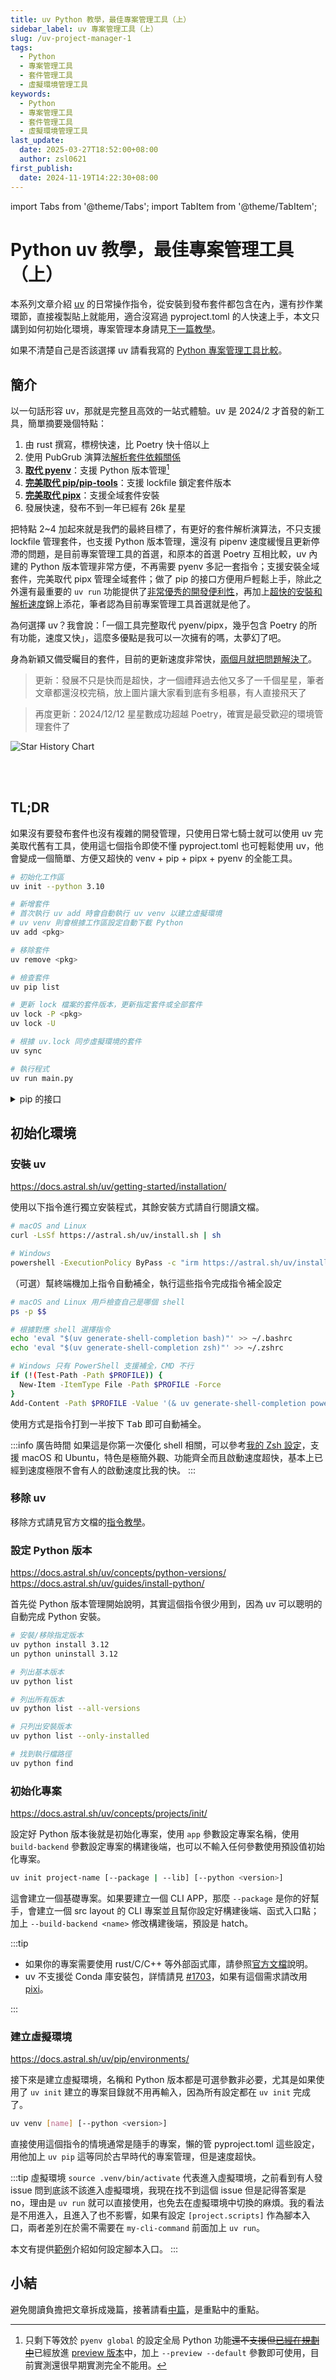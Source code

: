 ```yaml
---
title: uv Python 教學，最佳專案管理工具（上）
sidebar_label: uv 專案管理工具（上）
slug: /uv-project-manager-1
tags:
  - Python
  - 專案管理工具
  - 套件管理工具
  - 虛擬環境管理工具
keywords:
  - Python
  - 專案管理工具
  - 套件管理工具
  - 虛擬環境管理工具
last_update:
  date: 2025-03-27T18:52:00+08:00
  author: zsl0621
first_publish:
  date: 2024-11-19T14:22:30+08:00
---
```


import Tabs from '@theme/Tabs';
import TabItem from '@theme/TabItem';

# Python uv 教學，最佳專案管理工具（上）

本系列文章介紹 [uv](https://github.com/astral-sh/uv) 的日常操作指令，從安裝到發布套件都包含在內，還有抄作業環節，直接複製貼上就能用，適合沒寫過 pyproject.toml 的人快速上手，本文只講到如何初始化環境，專案管理本身請見[下一篇教學](uv-project-manager-2)。

如果不清楚自己是否該選擇 uv 請看我寫的 [Python 專案管理工具比較](./best-python-project-manager)。

## 簡介

以一句話形容 uv，那就是完整且高效的一站式體驗。uv 是 2024/2 才首發的新工具，簡單摘要幾個特點：

1. 由 rust 撰寫，標榜快速，比 Poetry 快十倍以上
2. 使用 PubGrub 演算法[解析套件依賴關係](https://docs.astral.sh/uv/reference/resolver-internals/)
3. **<u>取代 pyenv</u>**：支援 Python 版本管理[^global]
4. **<u>完美取代 pip/pip-tools</u>**：支援 lockfile 鎖定套件版本
5. **<u>完美取代 pipx</u>**：支援全域套件安裝
6. 發展快速，發布不到一年已經有 26k 星星

把特點 2\~4 加起來就是我們的最終目標了，有更好的套件解析演算法，不只支援 lockfile 管理套件，也支援 Python 版本管理，還沒有 pipenv 速度緩慢且更新停滯的問題，是目前專案管理工具的首選，和原本的首選 Poetry 互相比較，uv 內建的 Python 版本管理非常方便，不再需要 pyenv 多記一套指令；支援安裝全域套件，完美取代 pipx 管理全域套件；做了 pip 的接口方便用戶輕鬆上手，除此之外還有最重要的 `uv run` 功能提供了[非常優秀的開發便利性](uv-project-manager-2#uv-run)，再加上[超快的安裝和解析速度](https://astral.sh/blog/uv-unified-python-packaging)錦上添花，筆者認為目前專案管理工具首選就是他了。

為何選擇 uv？我會說：「一個工具完整取代 pyenv/pipx，幾乎包含 Poetry 的所有功能，速度又快」，這麼多優點是我可以一次擁有的嗎，太夢幻了吧。

身為新穎又備受矚目的套件，目前的更新速度非常快，[兩個月就把問題解決了](https://www.loopwerk.io/articles/2024/python-uv-revisited/)。

> 更新：發展不只是快而是超快，才一個禮拜過去他又多了一千個星星，筆者文章都還沒校完稿，放上圖片讓大家看到底有多粗暴，有人直接飛天了

> 再度更新：2024/12/12 星星數成功超越 Poetry，確實是最受歡迎的環境管理套件了

![Star History Chart](https://api.star-history.com/svg?repos=python-poetry/poetry,astral-sh/uv,pypa/pipenv,pypa/hatch,pdm-project/pdm,conda/conda,pyenv/pyenv-virtualenv&type=Date)

<br/>
<br/>

[^global]: 只剩下等效於 `pyenv global` 的設定全局 Python 功能<s>還不支援但[已經在規劃中](https://github.com/astral-sh/uv/issues/6265)</s>已經放進 [preview 版本](https://github.com/astral-sh/uv/releases/tag/0.5.6)中，加上 `--preview --default` 參數即可使用，目前實測還很早期實測完全不能用。

## TL;DR

如果沒有要發布套件也沒有複雜的開發管理，只使用日常七騎士就可以使用 uv 完美取代舊有工具，使用這七個指令即使不懂 pyproject.toml 也可輕鬆使用 uv，他會變成一個簡單、方便又超快的 venv + pip + pipx + pyenv 的全能工具。

```sh
# 初始化工作區
uv init --python 3.10

# 新增套件
# 首次執行 uv add 時會自動執行 uv venv 以建立虛擬環境
# uv venv 則會根據工作區設定自動下載 Python
uv add <pkg>

# 移除套件
uv remove <pkg>

# 檢查套件
uv pip list

# 更新 lock 檔案的套件版本，更新指定套件或全部套件
uv lock -P <pkg>
uv lock -U

# 根據 uv.lock 同步虛擬環境的套件
uv sync

# 執行程式
uv run main.py
```

<details>
<summary>pip 的接口</summary>

uv add/remove 會寫入到 pyproject.toml，如果無論如何也不想使用 pyproject.toml，`uv pip` 提供了對應以往 pip 的接口，但是既然都用 uv 了應該用 add/remove 方式比較好，所以把這段放到折疊頁面中。

```sh
# 安裝
uv pip install

# 從文件安裝
uv pip install -r requirements.txt

# 移除
uv pip uninstall

# 寫出版本資訊
uv pip freeze > requirements.txt

# 更新全部版本@Unix
uv pip freeze | grep -v '^\-e' | cut -d = -f 1 | xargs -n1 uv pip install -U
```

:::danger
注意：<u>uv pip 不使用 pip，只是呼叫方式類似的 API 接口</u>！
:::

</details>

## 初始化環境

### 安裝 uv

https://docs.astral.sh/uv/getting-started/installation/

使用以下指令進行獨立安裝程式，其餘安裝方式請自行閱讀文檔。

```bash
# macOS and Linux
curl -LsSf https://astral.sh/uv/install.sh | sh

# Windows
powershell -ExecutionPolicy ByPass -c "irm https://astral.sh/uv/install.ps1 | iex"
```

（可選）幫終端機加上指令自動補全，執行這些指令完成指令補全設定

```sh
# macOS and Linux 用戶檢查自己是哪個 shell 
ps -p $$

# 根據對應 shell 選擇指令
echo 'eval "$(uv generate-shell-completion bash)"' >> ~/.bashrc
echo 'eval "$(uv generate-shell-completion zsh)"' >> ~/.zshrc

# Windows 只有 PowerShell 支援補全，CMD 不行
if (!(Test-Path -Path $PROFILE)) {
  New-Item -ItemType File -Path $PROFILE -Force
}
Add-Content -Path $PROFILE -Value '(& uv generate-shell-completion powershell) | Out-String | Invoke-Expression'
```

使用方式是指令打到一半按下 <kbd>Tab</kbd> 即可自動補全。

:::info 廣告時間
如果這是你第一次優化 shell 相關，可以參考[我的 Zsh 設定](https://github.com/ZhenShuo2021/dotfiles)，支援 macOS 和 Ubuntu，特色是極簡外觀、功能齊全而且啟動速度超快，基本上已經到速度極限不會有人的啟動速度比我的快。
:::

### 移除 uv

移除方式請見官方文檔的[指令教學](https://docs.astral.sh/uv/getting-started/installation/#uninstallation)。

### 設定 Python 版本

https://docs.astral.sh/uv/concepts/python-versions/  
https://docs.astral.sh/uv/guides/install-python/  

首先從 Python 版本管理開始說明，其實這個指令很少用到，因為 uv 可以聰明的自動完成 Python 安裝。

``` sh
# 安裝/移除指定版本
uv python install 3.12
un python uninstall 3.12

# 列出基本版本
uv python list

# 列出所有版本
uv python list --all-versions

# 只列出安裝版本
uv python list --only-installed

# 找到執行檔路徑
uv python find
```

### 初始化專案

https://docs.astral.sh/uv/concepts/projects/init/

設定好 Python 版本後就是初始化專案，使用 `app` 參數設定專案名稱，使用 `build-backend` 參數設定專案的構建後端，也可以不輸入任何參數使用預設值初始化專案。

```sh
uv init project-name [--package | --lib] [--python <version>]
```

這會建立一個基礎專案。如果要建立一個 CLI APP，那麼 `--package` 是你的好幫手，會建立一個 src layout 的 CLI 專案並且幫你設定好構建後端、函式入口點；加上 `--build-backend <name>` 修改構建後端，預設是 hatch。

:::tip

- 如果你的專案需要使用 rust/C/C++ 等外部函式庫，請參照[官方文檔](https://docs.astral.sh/uv/concepts/projects/init/#projects-with-extension-modules)說明。
- uv 不支援從 Conda 庫安裝包，詳情請見 [#1703](https://github.com/astral-sh/uv/issues/1703)，如果有這個需求請改用 [pixi](best-python-project-manager#pixi)。

:::

### 建立虛擬環境

https://docs.astral.sh/uv/pip/environments/

接下來是建立虛擬環境，名稱和 Python 版本都是可選參數非必要，尤其是如果使用了 `uv init` 建立的專案目錄就不用再輸入，因為所有設定都在 `uv init` 完成了。

```sh
uv venv [name] [--python <version>]
```

直接使用這個指令的情境通常是隨手的專案，懶的管 pyproject.toml 這些設定，用他加上 `uv pip` 這等同於古早時代的專案管理，但是速度超快。

:::tip 虛擬環境
`source .venv/bin/activate` 代表進入虛擬環境，之前看到有人發 issue 問到底該不該進入虛擬環境，我現在找不到這個 issue 但是記得答案是 no，理由是 `uv run` 就可以直接使用，也免去在虛擬環境中切換的麻煩。我的看法是不用進入，且進入了也不影響，如果有設定 `[project.scripts]` 作為腳本入口，兩者差別在於需不需要在 `my-cli-command` 前面加上 `uv run`。

本文有提供[範例](uv-project-manager-2#pyproject-toml-example)介紹如何設定腳本入口。
:::

## 小結

避免閱讀負擔把文章拆成幾篇，接著請看[中篇](uv-project-manager-2)，是重點中的重點。
